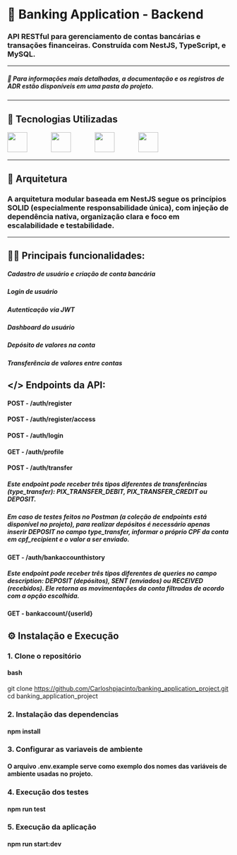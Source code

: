 # 🏦 Banking Application - Backend

### API RESTful para gerenciamento de contas bancárias e transações financeiras. Construída com NestJS, TypeScript, e MySQL.

---

##### 📄 Para informações mais detalhadas, a documentação e os registros de ADR estão disponíveis em uma pasta do projeto.

---

## 🚀 Tecnologias Utilizadas

<div>
  <img src="https://cdn.jsdelivr.net/gh/devicons/devicon@latest/icons/nodejs/nodejs-original-wordmark.svg" width="45" height="45" style="margin-right: 50px;"/>
  <img src="https://cdn.jsdelivr.net/gh/devicons/devicon@latest/icons/typescript/typescript-original.svg" width="45" height="45" style="margin-right: 50px;"/>
  <img src="https://cdn.jsdelivr.net/gh/devicons/devicon@latest/icons/mysql/mysql-original-wordmark.svg" width="45" height="45" style="margin-right: 50px;"/>
  <img src="https://cdn.jsdelivr.net/gh/devicons/devicon@latest/icons/jest/jest-plain.svg" width="45" height="45"/>
</div>

---

## 📁 Arquitetura

### A arquitetura modular baseada em NestJS segue os princípios SOLID (especialmente responsabilidade única), com injeção de dependência nativa, organização clara e foco em escalabilidade e testabilidade.

---

## 👨‍💻 Principais funcionalidades:

 ##### Cadastro de usuário e criação de conta bancária
 ##### Login de usuário
 ##### Autenticação via JWT
 ##### Dashboard do usuário
 ##### Depósito de valores na conta
 ##### Transferência de valores entre contas

## </> Endpoints da API:

#### POST - /auth/register

#### POST - /auth/register/access

#### POST - /auth/login

#### GET - /auth/profile

#### POST - /auth/transfer

##### Este endpoint pode receber três tipos diferentes de transferências (type_transfer): PIX_TRANSFER_DEBIT, PIX_TRANSFER_CREDIT ou DEPOSIT.

##### Em caso de testes feitos no Postman (a coleção de endpoints está disponível no projeto), para realizar depósitos é necessário apenas inserir DEPOSIT no campo type_transfer, informar o próprio CPF da conta em cpf_recipient e o valor a ser enviado.

#### GET - /auth/bankaccounthistory

##### Este endpoint pode receber três tipos diferentes de queries no campo description: DEPOSIT (depósitos), SENT (enviados) ou RECEIVED (recebidos). Ele retorna as movimentações da conta filtradas de acordo com a opção escolhida.

#### GET - bankaccount/{userId}

## ⚙️ Instalação e Execução

### 1. Clone o repositório

#### bash

git clone https://github.com/Carloshpjacinto/banking_application_project.git<br>
cd banking_application_project

### 2. Instalação das dependencias

#### npm install

### 3. Configurar as variaveis de ambiente

#### O arquivo .env.example serve como exemplo dos nomes das variáveis de ambiente usadas no projeto.

### 4. Execução dos testes

#### npm run test

### 5. Execução da aplicação

#### npm run start:dev
